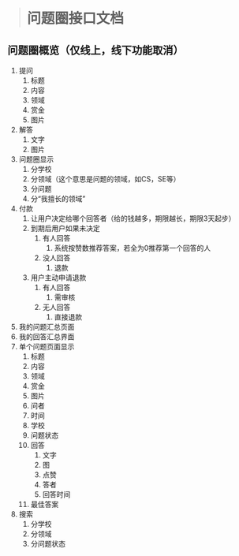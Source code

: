 ># 问题圈接口文档

## 问题圈概览（仅线上，线下功能取消）

1. 提问
	1. 标题
	2. 内容
	3. 领域
	4. 赏金
	5. 图片
2. 解答
	1. 文字
	2. 图片
3. 问题圈显示
	1. 分学校
	2. 分领域（这个意思是问题的领域，如CS，SE等）
	3. 分问题
	4. 分“我擅长的领域”
4. 付款
	1. 让用户决定给哪个回答者（给的钱越多，期限越长，期限3天起步）
	2. 到期后用户如果未决定
		1. 有人回答
			1. 系统按赞数推荐答案，若全为0推荐第一个回答的人
		2. 没人回答
			1. 退款
	2. 用户主动申请退款
		1. 有人回答
			1. 需审核
		1. 无人回答
			1. 直接退款
2. 我的问题汇总页面
3. 我的回答汇总界面
4. 单个问题页面显示
	1. 标题
	2. 内容
	3. 领域
	4. 赏金
	5. 图片
	6. 问者
	7. 时间
	8. 学校
	9. 问题状态
	10. 回答
		1. 文字
		2. 图
		3. 点赞
		4. 答者
		5. 回答时间
	6. 最佳答案
7. 搜索
	1. 分学校
	2. 分领域
	3. 分问题状态